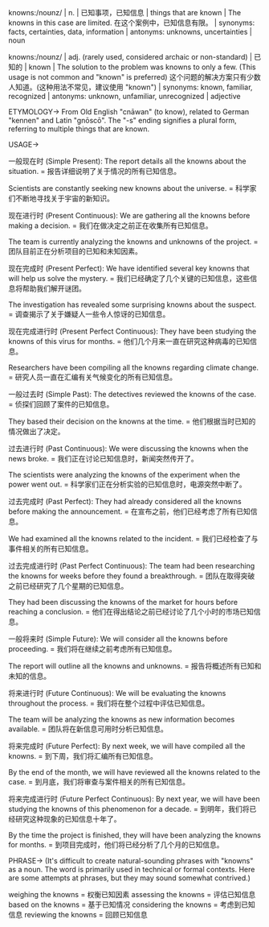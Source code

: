 knowns:/noʊnz/ | n. | 已知事项，已知信息 | things that are known |  The knowns in this case are limited.  在这个案例中，已知信息有限。 | synonyms: facts, certainties, data, information | antonyms: unknowns, uncertainties | noun

knowns:/noʊnz/ | adj. (rarely used, considered archaic or non-standard) | 已知的 |  known | The solution to the problem was knowns to only a few. (This usage is not common and "known" is preferred)  这个问题的解决方案只有少数人知道。(这种用法不常见，建议使用 "known") | synonyms: known, familiar, recognized | antonyms: unknown, unfamiliar, unrecognized | adjective


ETYMOLOGY->
From Old English "cnāwan" (to know), related to German "kennen" and Latin "gnōscō". The "-s" ending signifies a plural form, referring to multiple things that are known.


USAGE->

一般现在时 (Simple Present):
The report details all the knowns about the situation. = 报告详细说明了关于情况的所有已知信息。

Scientists are constantly seeking new knowns about the universe. = 科学家们不断地寻找关于宇宙的新知识。


现在进行时 (Present Continuous):
We are gathering all the knowns before making a decision. = 我们在做决定之前正在收集所有已知信息。

The team is currently analyzing the knowns and unknowns of the project. = 团队目前正在分析项目的已知和未知因素。


现在完成时 (Present Perfect):
We have identified several key knowns that will help us solve the mystery. = 我们已经确定了几个关键的已知信息，这些信息将帮助我们解开谜团。

The investigation has revealed some surprising knowns about the suspect. = 调查揭示了关于嫌疑人一些令人惊讶的已知信息。


现在完成进行时 (Present Perfect Continuous):
They have been studying the knowns of this virus for months. = 他们几个月来一直在研究这种病毒的已知信息。

Researchers have been compiling all the knowns regarding climate change. = 研究人员一直在汇编有关气候变化的所有已知信息。


一般过去时 (Simple Past):
The detectives reviewed the knowns of the case. = 侦探们回顾了案件的已知信息。

They based their decision on the knowns at the time. = 他们根据当时已知的情况做出了决定。


过去进行时 (Past Continuous):
We were discussing the knowns when the news broke. = 我们正在讨论已知信息时，新闻突然传开了。

The scientists were analyzing the knowns of the experiment when the power went out. = 科学家们正在分析实验的已知信息时，电源突然中断了。


过去完成时 (Past Perfect):
They had already considered all the knowns before making the announcement. = 在宣布之前，他们已经考虑了所有已知信息。

We had examined all the knowns related to the incident. = 我们已经检查了与事件相关的所有已知信息。


过去完成进行时 (Past Perfect Continuous):
The team had been researching the knowns for weeks before they found a breakthrough. =  团队在取得突破之前已经研究了几个星期的已知信息。

They had been discussing the knowns of the market for hours before reaching a conclusion. =  他们在得出结论之前已经讨论了几个小时的市场已知信息。



一般将来时 (Simple Future):
We will consider all the knowns before proceeding. = 我们将在继续之前考虑所有已知信息。

The report will outline all the knowns and unknowns. = 报告将概述所有已知和未知的信息。


将来进行时 (Future Continuous):
We will be evaluating the knowns throughout the process. = 我们将在整个过程中评估已知信息。

The team will be analyzing the knowns as new information becomes available. = 团队将在新信息可用时分析已知信息。


将来完成时 (Future Perfect):
By next week, we will have compiled all the knowns. = 到下周，我们将汇编所有已知信息。

By the end of the month, we will have reviewed all the knowns related to the case. = 到月底，我们将审查与案件相关的所有已知信息。


将来完成进行时 (Future Perfect Continuous):
By next year, we will have been studying the knowns of this phenomenon for a decade. = 到明年，我们将已经研究这种现象的已知信息十年了。

By the time the project is finished, they will have been analyzing the knowns for months. = 到项目完成时，他们将已经分析了几个月的已知信息。



PHRASE->
(It's difficult to create natural-sounding phrases with "knowns" as a noun. The word is primarily used in technical or formal contexts.  Here are some attempts at phrases, but they may sound somewhat contrived.)

weighing the knowns = 权衡已知因素
assessing the knowns = 评估已知信息
based on the knowns = 基于已知情况
considering the knowns = 考虑到已知信息
reviewing the knowns =  回顾已知信息
